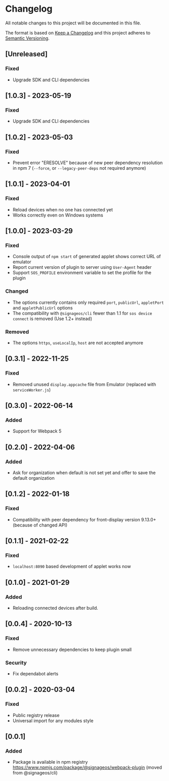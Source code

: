 # Changelog
All notable changes to this project will be documented in this file.

The format is based on [Keep a Changelog](http://keepachangelog.com/en/1.0.0/)
and this project adheres to [Semantic Versioning](http://semver.org/spec/v2.0.0.html).

## [Unreleased]
### Fixed
- Upgrade SDK and CLI dependencies

## [1.0.3] - 2023-05-19
### Fixed
- Upgrade SDK and CLI dependencies

## [1.0.2] - 2023-05-03
### Fixed
- Prevent error "ERESOLVE" because of new peer dependency resolution in npm 7 (`--force`, or `--legacy-peer-deps` not required anymore)

## [1.0.1] - 2023-04-01
### Fixed
- Reload devices when no one has connected yet
- Works correctly even on Windows systems

## [1.0.0] - 2023-03-29
### Fixed
- Console output of `npm start` of generated applet shows correct URL of emulator
- Report current version of plugin to server using `User-Agent` header
- Support `SOS_PROFILE` environment variable to set the profile for the plugin

### Changed
- The options currently contains only required `port`, `publicUrl`, `appletPort` and `appletPublicUrl` options
- The compatibility with `@signageos/cli` fewer than 1.1 for `sos device connect` is removed (Use 1.2+ instead)

### Removed
- The options `https`, `useLocalIp`, `host` are not accepted anymore

## [0.3.1] - 2022-11-25
### Fixed
- Removed unused `display.appcache` file from Emulator (replaced with `serviceWorker.js`)

## [0.3.0] - 2022-06-14
### Added
- Support for Webpack 5

## [0.2.0] - 2022-04-06
### Added
- Ask for organization when default is not set yet and offer to save the default organization

## [0.1.2] - 2022-01-18
### Fixed
- Compatibility with peer dependency for front-display version 9.13.0+ (because of changed API)

## [0.1.1] - 2021-02-22
### Fixed
- `localhost:8090` based development of applet works now

## [0.1.0] - 2021-01-29
### Added
- Reloading connected devices after build.

## [0.0.4] - 2020-10-13
### Fixed
- Remove unnecessary dependencies to keep plugin small

### Security
- Fix dependabot alerts

## [0.0.2] - 2020-03-04
### Fixed
- Public registry release
- Universal import for any modules style

## [0.0.1]
### Added
- Package is available in npm registry https://www.npmjs.com/package/@signageos/webpack-plugin (moved from @signageos/cli)
